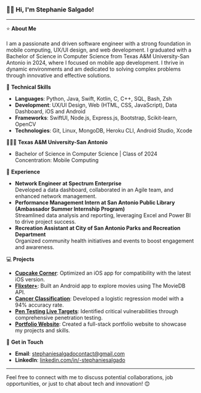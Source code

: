 ### 👋🏻 Hi, I'm Stephanie Salgado!

---

⭐ **About Me** <br> <br>
I am a passionate and driven software engineer with a strong foundation in mobile computing, UX/UI design, and web development. I graduated with a Bachelor of Science in Computer Science from Texas A&M University-San Antonio in 2024, where I focused on mobile app development. I thrive in dynamic environments and am dedicated to solving complex problems through innovative and effective solutions.

🔧 **Technical Skills**
- **Languages**: Python, Java, Swift, Kotlin, C, C++, SQL, Bash, Zsh
- **Development**: UX/UI Design, Web (HTML, CSS, JavaScript), Data Dashboard, iOS and Android
- **Frameworks**: SwiftUI, Node.js, Express.js, Bootstrap, Scikit-learn, OpenCV
- **Technologies**: Git, Linux, MongoDB, Heroku CLI, Android Studio, Xcode

👩🏻‍🎓 **Texas A&M University-San Antonio**
- Bachelor of Science in Computer Science | Class of 2024 <br>
  Concentration: Mobile Computing

🏢 **Experience**
- **Network Engineer at Spectrum Enterprise**  
  Developed a data dashboard, collaborated in an Agile team, and enhanced network management.
- **Performance Management Intern at San Antonio Public Library (Ambassador Summer Internship Program)**  
  Streamlined data analysis and reporting, leveraging Excel and Power BI to drive project success.
- **Recreation Assistant at City of San Antonio Parks and Recreation Department**  
  Organized community health initiatives and events to boost engagement and awareness.

💻 **Projects**
- **[Cupcake Corner](https://github.com/StephanieSalgado/CupcakeCorner)**: Optimized an iOS app for compatibility with the latest iOS version.
- **[Flixster+](https://github.com/StephanieSalgado/FlixsterPlus2.0)**: Built an Android app to explore movies using The MovieDB API.
- **[Cancer Classification](https://colab.research.google.com/drive/1mY4OuTAkd8Y7i9iiL8x8pMDc-2XT5fKD#scrollTo=JwEKLfHSvmAi)**: Developed a logistic regression model with a 94% accuracy rate.
- **[Pen Testing Live Targets](https://github.com/StephanieSalgado/PenTestingLiveTargets)**: Identified critical vulnerabilities through comprehensive penetration testing.
- **[Portfolio Website](https://github.com/StephanieSalgado/OldPortfolio)**: Created a full-stack portfolio website to showcase my projects and skills.

📲 **Get in Touch**
- **Email**: stephaniesalgadocontact@gmail.com
- **LinkedIn**: [linkedin.com/in/-stephaniesalgado](https://linkedin.com/in/-stephaniesalgado)

---

Feel free to connect with me to discuss potential collaborations, job opportunities, or just to chat about tech and innovation! 😊


